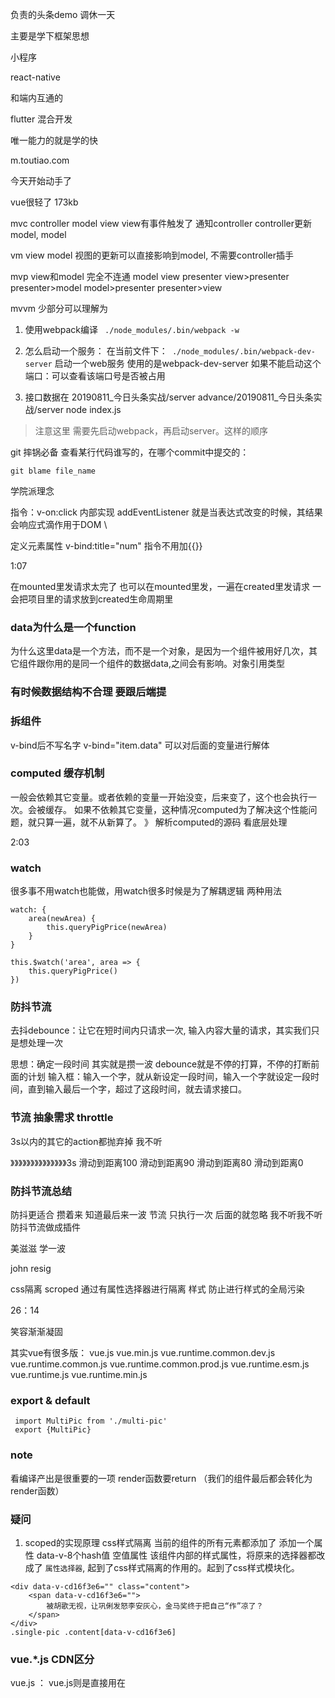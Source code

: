 负责的头条demo 调休一天

主要是学下框架思想

小程序 

react-native 

和端内互通的

flutter 混合开发 

唯一能力的就是学的快

m.toutiao.com 

今天开始动手了 

vue很轻了 173kb 

 mvc 
 controller  model view 
 view有事件触发了 通知controller controller更新model, model 

vm 
 view model 视图的更新可以直接影响到model, 不需要controller插手 

 mvp view和model 完全不连通 
model view presenter 
view>presenter  presenter>model model>presenter presenter>view

mvvm 
少部分可以理解为 




1. 使用webpack编译
` ./node_modules/.bin/webpack -w`
2. 怎么启动一个服务：
在当前文件下：` ./node_modules/.bin/webpack-dev-server` 启动一个web服务 
使用的是webpack-dev-server 
如果不能启动这个端口：可以查看该端口号是否被占用

3. 接口数据在 20190811_今日头条实战/server
advance/20190811_今日头条实战/server              node index.js 

> 注意这里 需要先启动webpack，再启动server。这样的顺序

git 摔锅必备 
查看某行代码谁写的，在哪个commit中提交的：
```
git blame file_name
```

学院派理念 

指令：v-on:click 内部实现 addEventListener
就是当表达式改变的时候，其结果会响应式滴作用于DOM \

定义元素属性 v-bind:title="num" 指令不用加{{}}

1:07 

在mounted里发请求太完了 也可以在mounted里发，一遍在created里发请求 一会把项目里的请求放到created生命周期里

### data为什么是一个function 
为什么这里data是一个方法，而不是一个对象，是因为一个组件被用好几次，其它组件跟你用的是同一个组件的数据data,之间会有影响。对象引用类型 

### 有时候数据结构不合理  要跟后端提

### 拆组件 
v-bind后不写名字 v-bind="item.data" 可以对后面的变量进行解体


### computed  缓存机制
一般会依赖其它变量。或者依赖的变量一开始没变，后来变了，这个也会执行一次。会被缓存。
如果不依赖其它变量，这种情况computed为了解决这个性能问题，就只算一遍，就不从新算了。
》 解析computed的源码 看底层处理 


2:03 


### watch 
很多事不用watch也能做，用watch很多时候是为了解耦逻辑
两种用法

```
watch: {
    area(newArea) {
        this.queryPigPrice(newArea)
    }
}
```

```
this.$watch('area', area => {
    this.queryPigPrice()
})
```

### 防抖节流 

去抖debounce：让它在短时间内只请求一次, 输入内容大量的请求，其实我们只是想处理一次

思想：确定一段时间 其实就是攒一波 
debounce就是不停的打算，不停的打断前面的计划
输入框：输入一个字，就从新设定一段时间，输入一个字就设定一段时间，直到输入最后一个字，超过了这段时间，就去请求接口。


### 节流 抽象需求 throttle 

3s以内的其它的action都抛弃掉  我不听

》》》》》》》》》》》》》》3s 
滑动到距离100 
    滑动到距离90
        滑动到距离80 
            滑动到距离0

### 防抖节流总结
防抖更适合 攒着来 知道最后来一波
节流 只执行一次 后面的就忽略 我不听我不听 
防抖节流做成插件 

美滋滋 学一波 

john resig

css隔离 
 scroped 通过有属性选择器进行隔离 样式 防止进行样式的全局污染 

 26：14

 笑容渐渐凝固 

 其实vue有很多版：
 vue.js
 vue.min.js
 vue.runtime.common.dev.js
 vue.runtime.common.js
 vue.runtime.common.prod.js
 vue.runtime.esm.js
 vue.runtime.js
 vue.runtime.min.js 


### export & default 
```
 import MultiPic from './multi-pic'
 export {MultiPic}
```

### note 
看编译产出是很重要的一项
render函数要return （我们的组件最后都会转化为render函数）

### 疑问

1. scoped的实现原理 css样式隔离
当前的组件的所有元素都添加了 添加一个属性 data-v-8个hash值 空值属性
该组件内部的样式属性，将原来的选择器都改成了 ` 属性选择器 `, 起到了css样式隔离的作用的。起到了css样式模块化。

```
<div data-v-cd16f3e6="" class="content">
    <span data-v-cd16f3e6="">
        被胡歌无视，让巩俐发怒李安灰心，金马奖终于把自己“作”凉了？
    </span>
</div>
.single-pic .content[data-v-cd16f3e6]
```

### vue.*.js CDN区分

vue.js ： vue.js则是直接用在<script>标签中的，完整版本，直接就可以通过script引用。
vue.common.js :预编译调试时，CommonJS规范的格式，可以使用require("")引用的NODEJS格式。
vue.esm.js：预编译调试时， EcmaScript Module（ES MODULE)，支持import from 最新标准的。
vue.runtime.js ：生产的运行时，需要预编译，比完整版小30%左右，前端性能最优
vue.runtime.esm.js：生产运行时，esm标准。
vue.runtime.common.js:生产运行时，commonJS标准。

common和esm分别是2种现代模块化规范CommonJS和EcmaScript Module的缩写

vue.js则是直接用在<script>标签中的。

1.若是自己写个小demo测试一下
用vue.js即可，方便阅读源码

2.若你是用vue2+webpack2开发项目（vue-cli采用的方式）
开发环境用vue.esm.js
生产环境用vue.runtime.esm.js，比完整版小30%左右，前端性能更优


### alias 设置别名
将长路径设置为

```
alias: {
    vue: './node_modules/vue/dist/vue.runtime.common.js'
}
```

```
module.exports = {
  //...
  resolve: {
    alias: {
      Utilities: path.resolve(__dirname, 'src/utilities/'),
      Templates: path.resolve(__dirname, 'src/templates/')
    }
  }
};
```

Now,instead of using relative paths when importing like so:
import Utility from '../../utilities/utility'

you can use the alias:
import Utilty from 'Utilities/utilify'


### vue-loader原理
vue-loader 的内部实现核心是 vue-template-compiler。
一般情况下，vue项目中的 vue和vue-template-compiler的版本要一致。单文件组件中的 <template> 块的默认编译器

vue-loader是webpack的一个loader，可以讲vue后缀的文件处理成js文件。
将template转化为render函数，style样式转化为js，处理到render函数这里的 createElement 元素里的样式属性。

针对<style> 和 <template> 中的静态资源当作模块来对待，并且使用webpack的 loaders进行处理。
对每个组件模拟处css作用域，原理给该组件的所有元素添加data-v-hash属性，通过属性选择器的方式添加样式，算是css模块化的一种。

### v-bind="item.data"
可以解构item.data 给组件 

### component 动态组件 
渲染一个"元组件"为动态组件。依 is 的值，来决定哪个组件被渲染
`<component :is="item.type | formatComponentName" v-bind="item.data"></component>`

### 统一组件声明

### keep-alive的实现原理 （缓存实例）???

### mixin 
可以让你把工具函数都注入到每个实例里面，适用于非常通用的函数
data: 隐式被混入
created onReachBottom 既干净 又能进行注入到需要的组件里，外面的组件感知不到，但是它又可以使用。美滋滋。
在销毁的生命周期里 销毁下

### 科学技术法 1e3 = 1000 3e3 = 3000

### 自定义echarts组件
遇到了小众的库 插件，没有vue的对应插件，这种情况就需要接触到DOM的底层，做成指令的来处理。
可以在插件写，在插件里定义一个组件，组件的名字就叫 `echars`, 
```
Vue.component('echarts', {
    render(createElement) {
        return createElement(
            'div',
            {
                attrs: {
                    id: this.randomId,
                },
                style: {
                    width: '90%',
                    height: '300px'
                }
            }
        )
    },
    mounted() {
        console.log(this.$el)
        // Vue 实例使用的根 DOM 元素
        const echartsHandler = echarts.init(this.$el) 
        // 指定图表的配置项和数据
        var option = {
            title: {
                text: 'ECharts 入门示例'
            },
            tooltip: {},
            legend: {
                data:['销量']
            },
            xAxis: {
                data: ["衬衫","羊毛衫","雪纺衫","裤子","高跟鞋","袜子"]
            },
            yAxis: {},
            series: [{
                name: '销量',
                type: 'bar',
                data: [5, 20, 36, 10, 10, 20]
            }]
        };

        // 使用刚指定的配置项和数据显示图表。
        echartsHandler.setOption(option);
    },
    // computed 没有依赖其它属性，只会被计算一次
    computed: {
        randomId() {
            return 'echars-' + Math.floor(Math.random() * 10)
        }
    }
})
```
1:12

### vm.$el
类型： Element只读 Vue实例使用的根DOM元素 取组件的跟元素，将echars绑定到该元素上


### 老师杀进程  学习liunx命令
lsof -i4TCP:9000
kill -9 44550/ 进程号
再查一遍 

2:05




